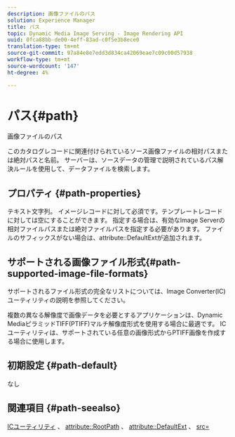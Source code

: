 ```yaml
---
description: 画像ファイルのパス
solution: Experience Manager
title: パス
topic: Dynamic Media Image Serving - Image Rendering API
uuid: 0fca88bb-de00-4eff-83ad-c0f5e3b8ece0
translation-type: tm+mt
source-git-commit: 97a84e8e7edd3d834ca42069eae7c09c00d57938
workflow-type: tm+mt
source-wordcount: '147'
ht-degree: 4%

---
```



# パス{#path}

画像ファイルのパス

このカタログレコードに関連付けられているソース画像ファイルの相対パスまたは絶対パスと名前。 サーバーは、ソースデータの管理で説明されているパス解決ルールを使用して、データファイルを検索します。

## プロパティ {#path-properties}

テキスト文字列。 イメージレコードに対して必須です。テンプレートレコードに対しては空にすることができます。 指定する場合は、有効なImage Serverの相対ファイルパスまたは絶対ファイルパスを指定する必要があります。 ファイルのサフィックスがない場合は、attribute::DefaultExtが追加されます。

## サポートされる画像ファイル形式{#path-supported-image-file-formats}

サポートされるファイル形式の完全なリストについては、Image Converter(IC)ユーティリティの説明を参照してください。

複数の異なる解像度で画像データを必要とするアプリケーションは、Dynamic MediaピラミッドTIFF(PTIFF)マルチ解像度形式を使用する場合に最適です。 ICユーティリティは、サポートされている任意の画像形式からPTIFF画像を作成する場合に使用します。

## 初期設定 {#path-default}

なし

## 関連項目 {#path-seealso}

[ICユーティリティ](/help/aem-is-ir-api/is-api/is-utils/utilities/r-ic.md) 、 [attribute::RootPath](/help/aem-is-ir-api/is-api/image-catalog/image-serving-api-ref/c-image-catalog-reference/c-attributes-reference/r-rootpath.md) 、 [attribute::DefaultExt](/help/aem-is-ir-api/is-api/image-catalog/image-serving-api-ref/c-image-catalog-reference/c-attributes-reference/r-defaultext.md) 、 [src=](/help/aem-is-ir-api/is-api/http-ref/image-serving-api-ref/c-http-protocol-reference/c-command-reference/r-src.md)

<!-- [attribute::LowerCasePaths]() -->